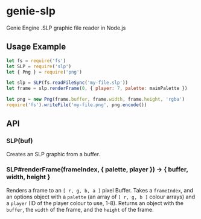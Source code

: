 genie-slp
=========

Genie Engine .SLP graphic file reader in Node.js

## Usage Example

```javascript
let fs = require('fs')
let SLP = require('slp')
let { Png } = require('png')

let slp = SLP(fs.readFileSync('my-file.slp'))
let frame = slp.renderFrame(0, { player: 7, palette: mainPalette })

let png = new Png(frame.buffer, frame.width, frame.height, 'rgba')
require('fs').writeFile('my-file.png', png.encode())
```

## API

### SLP(buf)

Creates an SLP graphic from a buffer.

### SLP#renderFrame(frameIndex, { palette, player }) → { buffer, width, height }

Renders a frame to an `[ r, g, b, a ]` pixel Buffer. Takes a `frameIndex`, and an options object with
a `palette` (an array of `[ r, g, b ]` colour arrays) and a `player` (ID of the player colour to use, 1-8).
Returns an object with the `buffer`, the `width` of the frame, and the `height` of the frame.